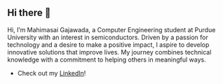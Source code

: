 ## Hi there 👋
Hi, I’m Mahimasai Gajawada, a Computer Engineering student at Purdue University with an interest in semiconductors. Driven by a passion for technology and a desire to make a positive impact, I aspire to develop innovative solutions that improve lives. My journey combines technical knowledge with a commitment to helping others in meaningful ways.
- Check out my <a href="www.linkedin.com/in/mahimasai-gajawada7">LinkedIn</a>!


<!--
**MahimasaiGajawada/MahimasaiGajawada** is a ✨ _special_ ✨ repository because its `README.md` (this file) appears on your GitHub profile.

Here are some ideas to get you started:

- 🔭 I’m currently working on ...
- 🌱 I’m currently learning ...
- 👯 I’m looking to collaborate on ...
- 🤔 I’m looking for help with ...
- 💬 Ask me about ...
- 📫 How to reach me: ...
- 😄 Pronouns: ...
- ⚡ Fun fact: ...
-->
